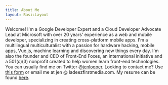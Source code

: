 ```yaml
---
title: About Me
layout: BasicLayout
---
```


Welcome! I'm a Google Developer Expert and a Cloud Developer Advocate Lead at Microsoft with over 20 years' experience as a web and mobile developer, specializing in creating cross-platform mobile apps. I'm a multilingual multiculturalist with a passion for hardware hacking, mobile apps, Vue.js, machine learning and discovering new things every day. I'm also the founder and CEO of Front-End Foxes, an international initiative and a 501(c)(3) nonprofit created to help women learn front-end technologies. You can usually find me on Twitter [@jenlooper](http://twitter.com/jenlooper). Looking to contact me? Use [this form](/blogs/contact) or email me at jen @ ladeezfirstmedia.com. My resume can be found [here](https://standardresume.co/JenLooper).
